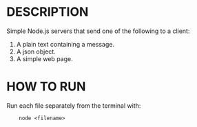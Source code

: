 # DESCRIPTION
Simple Node.js servers that send one of the following to a client:
1. A plain text containing a message.
2. A json object.
3. A simple web page.


# HOW TO RUN
  Run each file separately from the terminal with:

        node <filename>
